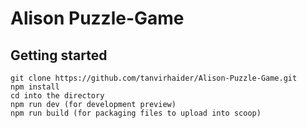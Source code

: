 # Alison Puzzle-Game



## Getting started

```
git clone https://github.com/tanvirhaider/Alison-Puzzle-Game.git
npm install
cd into the directory
npm run dev (for development preview)
npm run build (for packaging files to upload into scoop)
```